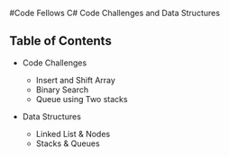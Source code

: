 
#Code Fellows C# Code Challenges and Data Structures

## Table of Contents
* Code Challenges
  - Insert and Shift Array
  - Binary Search
  - Queue using Two stacks

* Data Structures
  - Linked List & Nodes
  - Stacks & Queues
